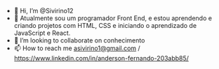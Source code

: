  -    👋 Hi, I’m @Sivirino12
- 🌱 Atualmente sou um programador Front End, e  estou aprendendo e criando projetos com HTML, CSS e  iniciando o aprendizado de JavaScript e React.
- 💞️ I’m looking to collaborate on conhecimento
- 📫 How to reach me asivirino1@gmail.com  / https://www.linkedin.com/in/anderson-fernando-203abb85/

<!----
Sivirino12/Sivirino12 is a ✨ special ✨ repository because its `README.md` (this file) appears on your GitHub profile.
You can click the Preview link to take a look at your changes.
--->
